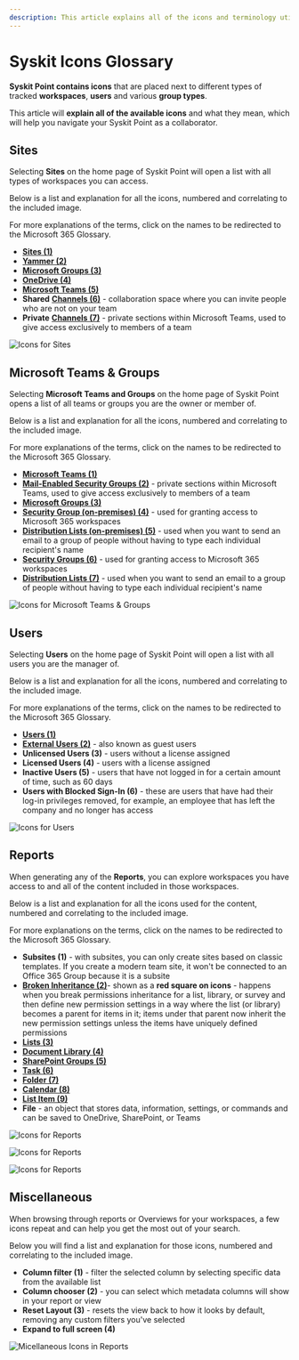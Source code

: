 ```yaml
---
description: This article explains all of the icons and terminology utilized in Syskit Point.  
---
```


# Syskit Icons Glossary

**Syskit Point contains icons** that are placed next to different types of tracked **workspaces**, **users** and various **group types**. 

This article will **explain all of the available icons** and what they mean, which will help you navigate your Syskit Point as a collaborator. 


## Sites

Selecting **Sites** on the home page of Syskit Point will open a list with all types of workspaces you can access. 

Below is a list and explanation for all the icons, numbered and correlating to the included image. 

For more explanations of the terms, click on the names to be redirected to the Microsoft 365 Glossary. 

* [**Sites (1)**](https://learn.microsoft.com/en-us/microsoft-365/community/glossary#site)
* [**Yammer (2)**](https://learn.microsoft.com/en-us/microsoft-365/community/glossary#yammer)
* [**Microsoft Groups (3)**](https://support.microsoft.com/en-us/office/learn-about-microsoft-365-groups-b565caa1-5c40-40ef-9915-60fdb2d97fa2)
* [**OneDrive (4)**](https://learn.microsoft.com/en-us/microsoft-365/community/glossary#onedrive-for-business)
* [**Microsoft Teams (5)**](https://support.microsoft.com/en-us/topic/what-is-microsoft-teams-3de4d369-0167-8def-b93b-0eb5286d7a29)
* **Shared** [**Channels (6)**](https://learn.microsoft.com/en-us/microsoft-365/community/glossary#site) - collaboration space where you can invite people who are not on your team
* **Private** [**Channels (7)**](https://learn.microsoft.com/en-us/microsoft-365/community/glossary#site) - private sections within Microsoft Teams, used to give access exclusively to members of a team

 
![Icons for Sites](../../.gitbook/assets/syskit-icons-glossary_sites.png)

## Microsoft Teams & Groups

Selecting **Microsoft Teams and Groups** on the home page of Syskit Point opens a list of all teams or groups you are the owner or member of. 

Below is a list and explanation for all the icons, numbered and correlating to the included image. 

For more explanations of the terms, click on the names to be redirected to the Microsoft 365 Glossary. 

* [**Microsoft Teams (1)**](https://support.microsoft.com/en-us/topic/what-is-microsoft-teams-3de4d369-0167-8def-b93b-0eb5286d7a29)
* [**Mail-Enabled Security Groups (2)**](https://learn.microsoft.com/en-us/microsoft-365/community/glossary#site) - private sections within Microsoft Teams, used to give access exclusively to members of a team
* [**Microsoft Groups (3)**](https://support.microsoft.com/en-us/office/learn-about-microsoft-365-groups-b565caa1-5c40-40ef-9915-60fdb2d97fa2)
* [**Security Group (on-premises) (4)**](https://learn.microsoft.com/en-us/microsoft-365/community/glossary#site) - used for granting access to Microsoft 365 workspaces
* [**Distribution Lists (on-premises) (5)**](https://learn.microsoft.com/en-us/microsoft-365/community/glossary#site) - used when you want to send an email to a group of people without having to type each individual recipient's name
* [**Security Groups (6)**](https://learn.microsoft.com/en-us/microsoft-365/community/glossary#site) - used for granting access to Microsoft 365 workspaces
* [**Distribution Lists (7)**](https://learn.microsoft.com/en-us/microsoft-365/community/glossary#site) - used when you want to send an email to a group of people without having to type each individual recipient's name

![Icons for Microsoft Teams & Groups](../../.gitbook/assets/syskit-icons-glossary_teams-groups.png)


## Users 

Selecting **Users** on the home page of Syskit Point will open a list with all users you are the manager of.  

Below is a list and explanation for all the icons, numbered and correlating to the included image. 

For more explanations of the terms, click on the names to be redirected to the Microsoft 365 Glossary. 


* [**Users (1)**](https://learn.microsoft.com/en-us/microsoft-365/community/glossary#site)
* [**External Users (2)**](https://learn.microsoft.com/en-us/microsoft-365/admin/add-users/about-guest-users?view=o365-worldwide) - also known as guest users
* **Unlicensed Users (3)** - users without a license assigned
* **Licensed Users (4)** - users with a license assigned
* **Inactive Users (5)** - users that have not logged in for a certain amount of time, such as 60 days
* **Users with Blocked Sign-In (6)** - these are users that have had their log-in privileges removed, for example, an employee that has left the company and no longer has access 

![Icons for Users](../../.gitbook/assets/syskit-icons-glossary_users.png)

## Reports

When generating any of the **Reports**, you can explore workspaces you have access to and all of the content included in those workspaces. 

Below is a list and explanation for all the icons used for the content, numbered and correlating to the included image. 

For more explanations on the terms, click on the names to be redirected to the Microsoft 365 Glossary. 

* **Subsites (1)** - with subsites, you can only create sites based on classic templates. If you create a modern team site, it won't be connected to an Office 365 Group because it is a subsite 
* [**Broken Inheritance (2)**](https://learn.microsoft.com/en-us/microsoft-365/community/glossary#inheritance)- shown as a **red square on icons** - happens when you break permissions inheritance for a list, library, or survey and then define new permission settings in a way where the list (or library) becomes a parent for items in it; items under that parent now inherit the new permission settings unless the items have uniquely defined permissions
* [**Lists (3)**](https://learn.microsoft.com/en-us/microsoft-365/community/glossary#list)
* [**Document Library (4)**](https://learn.microsoft.com/en-us/microsoft-365/community/glossary#document-library)
* [**SharePoint Groups (5)**](https://support.microsoft.com/en-us/office/create-a-team-site-in-sharepoint-ef10c1e7-15f3-42a3-98aa-b5972711777d)
* [**Task (6)**](https://support.microsoft.com/en-us/office/tasks-overview-89f8064f-2516-4036-845c-a6953e166fe0)
* [**Folder (7)**](https://learn.microsoft.com/en-us/microsoft-365/community/glossary#folders)
* [**Calendar (8)**](https://support.microsoft.com/en-us/office/introduction-to-the-outlook-calendar-d94c5203-77c7-48ec-90a5-2e2bc10bd6f8)
* [**List Item (9)**](https://learn.microsoft.com/en-us/microsoft-365/community/glossary#list)
* **File** - an object that stores data, information, settings, or commands and can be saved to OneDrive, SharePoint, or Teams

![Icons for Reports](../../.gitbook/assets/syskit-icons-glossary_access-reports.png)

![Icons for Reports](../../.gitbook/assets/syskit-icons-glossary_access-reports-two.png)

![Icons for Reports](../../.gitbook/assets/syskit-icons-glossary_access-reports-list-item.png)


## Miscellaneous 

When browsing through reports or Overviews for your workspaces, a few icons repeat and can help you get the most out of your search. 

Below you will find a list and explanation for those icons, numbered and correlating to the included image. 

* **Column filter (1)** - filter the selected column by selecting specific data from the available list
* **Column chooser (2)** - you can select which metadata columns will show in your report or view
* **Reset Layout (3)** - resets the view back to how it looks by default, removing any custom filters you've selected
* **Expand to full screen (4)**

![Micellaneous Icons in Reports](../../.gitbook/assets/syskit-icons-glossary_miscellaneous.png)